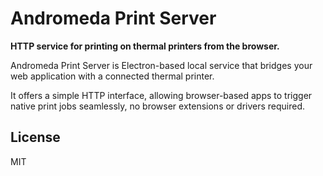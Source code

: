# Andromeda Print Server

**HTTP service for printing on thermal printers from the browser.**

Andromeda Print Server is Electron-based local service that bridges your web application with a connected thermal printer.

It offers a simple HTTP interface, allowing browser-based apps to trigger native print jobs seamlessly, no browser extensions or drivers required.

## License

MIT
